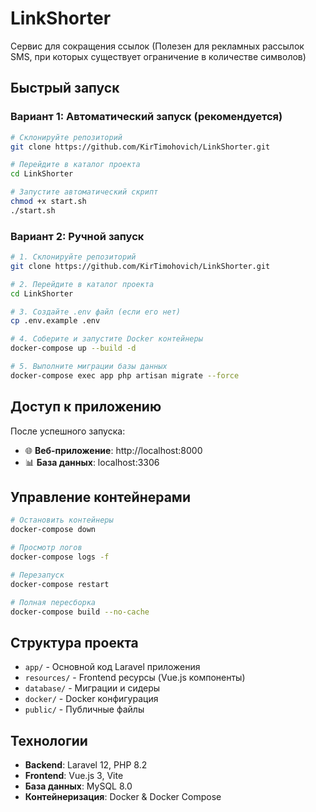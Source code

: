 # LinkShorter

Сервис для сокращения ссылок (Полезен для рекламных рассылок SMS, при которых существует ограничение в количестве символов)

## Быстрый запуск

### Вариант 1: Автоматический запуск (рекомендуется)

```bash
# Склонируйте репозиторий
git clone https://github.com/KirTimohovich/LinkShorter.git

# Перейдите в каталог проекта
cd LinkShorter

# Запустите автоматический скрипт
chmod +x start.sh
./start.sh
```

### Вариант 2: Ручной запуск

```bash
# 1. Склонируйте репозиторий
git clone https://github.com/KirTimohovich/LinkShorter.git

# 2. Перейдите в каталог проекта
cd LinkShorter

# 3. Создайте .env файл (если его нет)
cp .env.example .env

# 4. Соберите и запустите Docker контейнеры
docker-compose up --build -d

# 5. Выполните миграции базы данных
docker-compose exec app php artisan migrate --force
```

## Доступ к приложению

После успешного запуска:
- 🌐 **Веб-приложение**: http://localhost:8000
- 📊 **База данных**: localhost:3306

## Управление контейнерами

```bash
# Остановить контейнеры
docker-compose down

# Просмотр логов
docker-compose logs -f

# Перезапуск
docker-compose restart

# Полная пересборка
docker-compose build --no-cache
```

## Структура проекта

- `app/` - Основной код Laravel приложения
- `resources/` - Frontend ресурсы (Vue.js компоненты)
- `database/` - Миграции и сидеры
- `docker/` - Docker конфигурация
- `public/` - Публичные файлы

## Технологии

- **Backend**: Laravel 12, PHP 8.2
- **Frontend**: Vue.js 3, Vite
- **База данных**: MySQL 8.0
- **Контейнеризация**: Docker & Docker Compose
